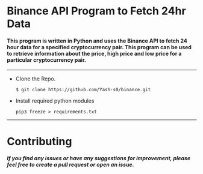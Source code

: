 # Binance API Program to Fetch 24hr Data

#### This program is written in Python and uses the Binance API to fetch 24 hour data for a specified cryptocurrency pair. This program can be used to retrieve information about the price, high price and low price for a particular cryptocurrency pair.
_____
- Clone the Repo.
    ```
    $ git clone https://github.com/Yash-s0/binance.git
- Install required python modules
    ``` 
    pip3 freeze > requirements.txt
    ```

___
    
# Contributing

##### If you find any issues or have any suggestions for improvement, please feel free to create a pull request or open an issue.
    